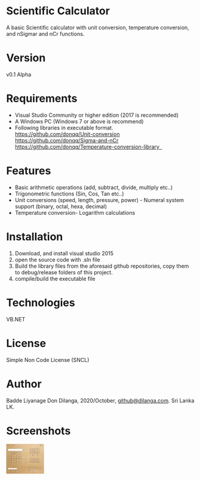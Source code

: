 # Scientific Calculator 
A basic Scientific calculator with unit conversion, temperature conversion, and nSigmar and nCr functions. 

# Version
v0.1 Alpha

# Requirements 
- Visual Studio Community or higher edition (2017 is recommended)
- A Windows PC (Windows 7 or above is recommend)
- Following libraries in executable format. <br/>
https://github.com/donqq/Unit-conversion <br/>
https://github.com/donqq/Sigma-and-nCr <br/>
https://github.com/donqq/Temperature-conversion-library  

# Features
- Basic arithmetic operations (add, subtract, divide, multiply etc..)
- Trigonometric functions (Sin, Cos, Tan etc..)
- Unit conversions (speed, length, pressure, power)
- Numeral system support (binary, octal, hexa, decimal)
- Temperature conversion- Logarithm calculations

# Installation
1. Download, and install visual studio 2015
2. open the source code with .sln file
3. Build the library files from the aforesaid github repositories, copy them to debug/release folders of this project. 
3. compile/build the executable file 

# Technologies
VB.NET

# License
Simple Non Code License (SNCL)

# Author
Badde Liyanage Don Dilanga, 2020/October, github@dilanga.com. Sri Lanka LK.

# Screenshots
<img src='SAITMCalculator/Resources/SAITMCalculator_7DCGZMmBF6.png' width='20%'>
